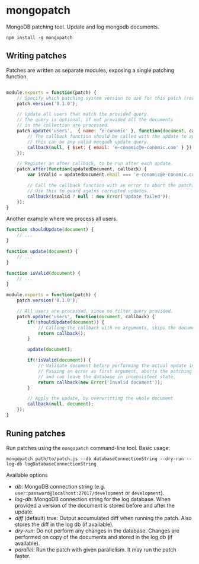 mongopatch
==========

MongoDB patching tool. Update and log mongodb documents.

	npm install -g mongopatch


Writing patches
---------------

Patches are written as separate modules, exposing a single patching function.

```javascript

module.exports = function(patch) {
	// Specify which patching system version to use for this patch (required)
	patch.version('0.1.0');

	// Update all users that match the provided query.
	// The query is optional, if not provided all the documents
	// in the collection are processed.
	patch.update('users',  { name: 'e-conomic' }, function(document, callback) {
		// The callback function should be called with the update to apply,
		// this can be any valid mongodb update query.
		callback(null, { $set: { email: 'e-conomic@e-conomic.com' } });
	});

	// Register an after callback, to be run after each update.
	patch.after(function(updatedDocument, callback) {
		var isValid = updatedDocument.email === 'e-conomic@e-conomic.com';

		// Call the callback function with an error to abort the patching process.
		// Use this to guard agains corrupted updates.
		callback(isValid ? null : new Error('Update failed'));
	});
}
```

Another example where we process all users.

```javascript
function shouldUpdate(document) {
	// ...
}

function update(document) {
	// ...
}

function isValid(document) {
	// ...
}

module.exports = function(patch) {
	patch.version('0.1.0');

	// All users are processed, since no filter query provided.
	patch.update('users', function(document, callback) {
		if(!shouldUpdate(document)) {
			// Calling the callback with no arguments, skips the document in the update process.
			return callback();
		}

		update(document);

		if(!isValid(document)) {
			// Validate document before performing the actual update in the database.
			// Passing an error as first argument, aborts the patching process,
			// and can leave the database in inconsistent state.
			return callback(new Error('Invalid document'));
		}

		// Apply the update, by overwritting the whole document
		callback(null, document);
	});
}
```

Runing patches
--------------

Run patches using the `mongopatch` command-line tool. Basic usage:

	mongopatch path/to/patch.js --db databaseConnectionString --dry-run --log-db logDatabaseConnectionString

Available options

- *db*: MongoDB connection string (e.g. `user:password@localhost:27017/development` or `development`).
- *log-db*: MongoDB connection string for the log database. When provided a version of the document is stored before and after the update.
- *diff* (default) true: Output accumulated diff when running the patch. Also stores the diff in the log db (if available).
- *dry-run*: Do not perform any changes in the database. Changes are performed on copy of the documents and stored in the log db (if available).
- *parallel*: Run the patch with given parallelism. It may run the patch faster.
